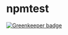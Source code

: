 # npmtest

[![Greenkeeper badge](https://badges.greenkeeper.io/hadabo/npmtest.svg)](https://greenkeeper.io/)
